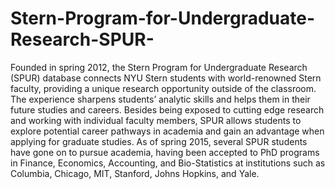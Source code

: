 # Stern-Program-for-Undergraduate-Research-SPUR-
Founded in spring 2012, the Stern Program for Undergraduate Research (SPUR) database connects NYU Stern students with world-renowned Stern faculty, providing a unique research opportunity outside of the classroom. The experience sharpens students’ analytic skills and helps them in their future studies and careers. Besides being exposed to cutting edge research and working with individual faculty members, SPUR allows students to explore potential career pathways in academia and gain an advantage when applying for graduate studies. As of spring 2015, several SPUR students have gone on to pursue academia, having been accepted to PhD programs in Finance, Economics, Accounting, and Bio-Statistics at institutions such as Columbia, Chicago, MIT, Stanford, Johns Hopkins, and Yale. 
